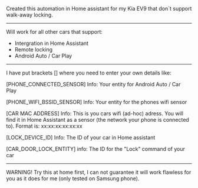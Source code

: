 Created this automation in Home assistant for my Kia EV9 that don´t support walk-away locking.

---

Will work for all other cars that support:
* Intergration in Home Assistant
* Remote locking
* Android Auto / Car Play

---

I have put brackets [] where you need to enter your own details like:

[PHONE_CONNECTED_SENSOR]
Info: Your entity for Android Auto / Car Play

[PHONE_WIFI_BSSID_SENSOR]
Info: Your entity for the phones wifi sensor

[CAR MAC ADDRESS]
Info: This is you cars wifi (ad-hoc) adress. You will find it in Home Assistant as a sensor (the network your phone is connected to). Format is: xx:xx:xx:xx:xx:xx

[LOCK_DEVICE_ID]
Info: The ID of your car in Home assistant

[CAR_DOOR_LOCK_ENTITY]
info: The ID for the "Lock" command of your car

---

WARNING!
Try this at home first, I can not guarantee it will work flawless for you as it does for me (only tested on Samsung phone).
